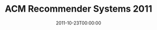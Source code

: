 ---
acronym: Recsys-2011
date: '2011-10-23T00:00:00'
ext_url: http://recsys.acm.org/2011/index.shtml
location: Chicago, IL, USA
submission_date: '2011-05-09T00:00:00'
title: ACM Recommender Systems 2011
---